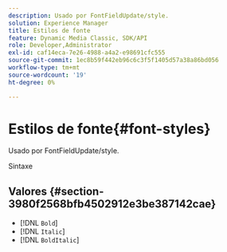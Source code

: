 ```yaml
---
description: Usado por FontFieldUpdate/style.
solution: Experience Manager
title: Estilos de fonte
feature: Dynamic Media Classic, SDK/API
role: Developer,Administrator
exl-id: caf14eca-7e26-4988-a4a2-e98691cfc555
source-git-commit: 1ec8b59f442eb96c6c3f5f1405d57a38a86bd056
workflow-type: tm+mt
source-wordcount: '19'
ht-degree: 0%

---
```


# Estilos de fonte{#font-styles}

Usado por FontFieldUpdate/style.

Sintaxe

## Valores {#section-3980f2568bfb4502912e3be387142cae}

* [!DNL `Bold`]
* [!DNL `Italic`]
* [!DNL `BoldItalic`]
